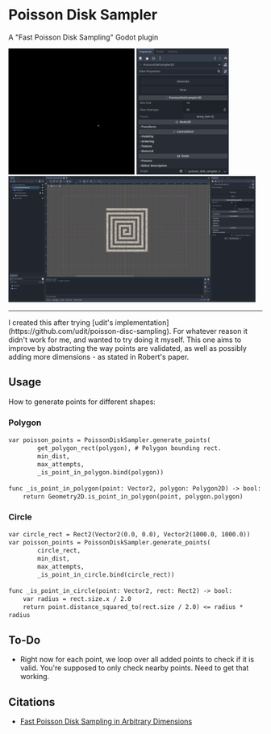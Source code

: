 # Poisson Disk Sampler
A "Fast Poisson Disk Sampling" Godot plugin

<img src="https://github.com/Decapitated/Godot-Poisson-Disk-Sampler/blob/main/docs/PoissonFill-Rainbow.gif?raw=true" height="250" alt="Poisson Animated Fill">
<img src="https://github.com/Decapitated/Godot-Poisson-Disk-Sampler/blob/main/docs/PoissonSampler2D_Inspector.png?raw=true" height="250" alt="PoissonDiskSampler2D Custom Inspector">
<img src="https://github.com/Decapitated/Godot-Poisson-Disk-Sampler/blob/main/docs/PoissonSampler2D_Scene.png?raw=true" height="250" alt="PoissonDiskSampler2D Example Scene">
<hr>
I created this after trying [udit's implementation](https://github.com/udit/poisson-disc-sampling). For whatever reason it didn't work for me, and wanted to try doing it myself. This one aims to improve by abstracting the way points are validated, as well as possibly adding more dimensions - as stated in Robert's paper.

## Usage
How to generate points for different shapes:
### Polygon
```GDScript
var poisson_points = PoissonDiskSampler.generate_points(
        get_polygon_rect(polygon), # Polygon bounding rect.
        min_dist,
        max_attempts,
        _is_point_in_polygon.bind(polygon))

func _is_point_in_polygon(point: Vector2, polygon: Polygon2D) -> bool:
    return Geometry2D.is_point_in_polygon(point, polygon.polygon)
```
### Circle
```GDScript
var circle_rect = Rect2(Vector2(0.0, 0.0), Vector2(1000.0, 1000.0))
var poisson_points = PoissonDiskSampler.generate_points(
        circle_rect,
        min_dist,
        max_attempts,
        _is_point_in_circle.bind(circle_rect))

func _is_point_in_circle(point: Vector2, rect: Rect2) -> bool:
    var radius = rect.size.x / 2.0
    return point.distance_squared_to(rect.size / 2.0) <= radius * radius
```
## To-Do
* Right now for each point, we loop over all added points to check if it is valid. You're supposed to only check nearby points. Need to get that working.

## Citations
* [Fast Poisson Disk Sampling in Arbitrary Dimensions](https://www.cs.ubc.ca/~rbridson/docs/bridson-siggraph07-poissondisk.pdf)

